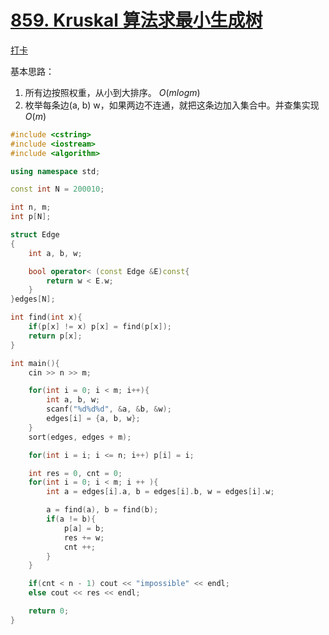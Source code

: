 # [859. Kruskal 算法求最小生成树](https://www.acwing.com/problem/content/861/)

[打卡](https://www.acwing.com/activity/content/problem/content/925/1/)

基本思路：

1. 所有边按照权重，从小到大排序。 $O(mlogm)$
2. 枚举每条边(a, b) w，如果两边不连通，就把这条边加入集合中。并查集实现$O(m)$

```c++
#include <cstring>
#include <iostream>
#include <algorithm>

using namespace std;

const int N = 200010;

int n, m;
int p[N];

struct Edge
{
    int a, b, w;

    bool operator< (const Edge &E)const{
        return w < E.w;
    }
}edges[N];

int find(int x){
    if(p[x] != x) p[x] = find(p[x]);
    return p[x];
}

int main(){
    cin >> n >> m;

    for(int i = 0; i < m; i++){
        int a, b, w;
        scanf("%d%d%d", &a, &b, &w);
        edges[i] = {a, b, w};
    }
    sort(edges, edges + m);

    for(int i = i; i <= n; i++) p[i] = i;

    int res = 0, cnt = 0;
    for(int i = 0; i < m; i ++ ){
        int a = edges[i].a, b = edges[i].b, w = edges[i].w;

        a = find(a), b = find(b);
        if(a != b){
            p[a] = b;
            res += w;
            cnt ++;
        }
    }

    if(cnt < n - 1) cout << "impossible" << endl;
    else cout << res << endl;

    return 0;
}
```

